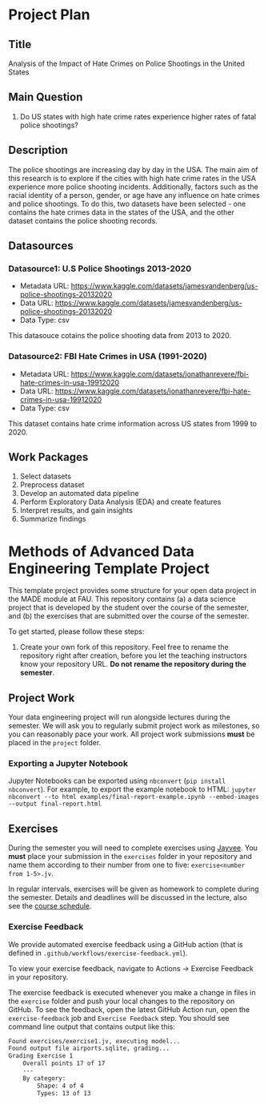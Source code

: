 # Project Plan
## Title
Analysis of the Impact of Hate Crimes on Police Shootings in the United States
## Main Question

<!-- Think about one main question you want to answer based on the data. -->
1. Do US states with high hate crime rates experience higher rates of fatal police shootings?

## Description

<!-- Describe your data science project in max. 200 words. Consider writing about why and how you attempt it. -->
The police shootings are increasing day by day in the USA. The main aim of this
research is to explore if the cities with high hate crime rates in the USA experience
more police shooting incidents. Additionally, factors such as the racial identity of a
person, gender, or age have any influence on hate crimes and police shootings. To do
this, two datasets have been selected - one contains the hate crimes data in the states
of the USA, and the other dataset contains the police shooting records.

## Datasources

<!-- Describe each datasources you plan to use in a section. Use the prefic "DatasourceX" where X is the id of the datasource. -->



### Datasource1: U.S Police Shootings 2013-2020

* Metadata URL: https://www.kaggle.com/datasets/jamesvandenberg/us-police-shootings-20132020
* Data URL: https://www.kaggle.com/datasets/jamesvandenberg/us-police-shootings-20132020
* Data Type: csv

This datasouce cotains the police shooting data from 2013 to 2020.

### Datasource2: FBI Hate Crimes in USA (1991-2020)

* Metadata URL: https://www.kaggle.com/datasets/jonathanrevere/fbi-hate-crimes-in-usa-19912020
* Data URL: https://www.kaggle.com/datasets/jonathanrevere/fbi-hate-crimes-in-usa-19912020
* Data Type: csv

This dataset contains hate crime information across US states from
1999 to 2020.

## Work Packages

1. Select datasets
2. Preprocess dataset
3. Develop an automated data pipeline
4. Perform Exploratory Data Analysis (EDA) and create features
5. Interpret results, and gain insights
6. Summarize findings

# Methods of Advanced Data Engineering Template Project

This template project provides some structure for your open data project in the MADE module at FAU.
This repository contains (a) a data science project that is developed by the student over the course of the semester, and (b) the exercises that are submitted over the course of the semester.

To get started, please follow these steps:
1. Create your own fork of this repository. Feel free to rename the repository right after creation, before you let the teaching instructors know your repository URL. **Do not rename the repository during the semester**.

## Project Work
Your data engineering project will run alongside lectures during the semester. We will ask you to regularly submit project work as milestones, so you can reasonably pace your work. All project work submissions **must** be placed in the `project` folder.

### Exporting a Jupyter Notebook
Jupyter Notebooks can be exported using `nbconvert` (`pip install nbconvert`). For example, to export the example notebook to HTML: `jupyter nbconvert --to html examples/final-report-example.ipynb --embed-images --output final-report.html`


## Exercises
During the semester you will need to complete exercises using [Jayvee](https://github.com/jvalue/jayvee). You **must** place your submission in the `exercises` folder in your repository and name them according to their number from one to five: `exercise<number from 1-5>.jv`.

In regular intervals, exercises will be given as homework to complete during the semester. Details and deadlines will be discussed in the lecture, also see the [course schedule](https://made.uni1.de/).

### Exercise Feedback
We provide automated exercise feedback using a GitHub action (that is defined in `.github/workflows/exercise-feedback.yml`). 

To view your exercise feedback, navigate to Actions → Exercise Feedback in your repository.

The exercise feedback is executed whenever you make a change in files in the `exercise` folder and push your local changes to the repository on GitHub. To see the feedback, open the latest GitHub Action run, open the `exercise-feedback` job and `Exercise Feedback` step. You should see command line output that contains output like this:

```sh
Found exercises/exercise1.jv, executing model...
Found output file airports.sqlite, grading...
Grading Exercise 1
	Overall points 17 of 17
	---
	By category:
		Shape: 4 of 4
		Types: 13 of 13
```
